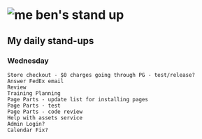 # ![me](https://avatars2.githubusercontent.com/u/5232044?s=50&v=4) ben's stand up

## My daily stand-ups

### Wednesday

    Store checkout - $0 charges going through PG - test/release?
    Answer FedEx email
    Review
    Training Planning
    Page Parts - update list for installing pages
    Page Parts - test
    Page Parts - code review
    Help with assets service
    Admin Login?
    Calendar Fix?
